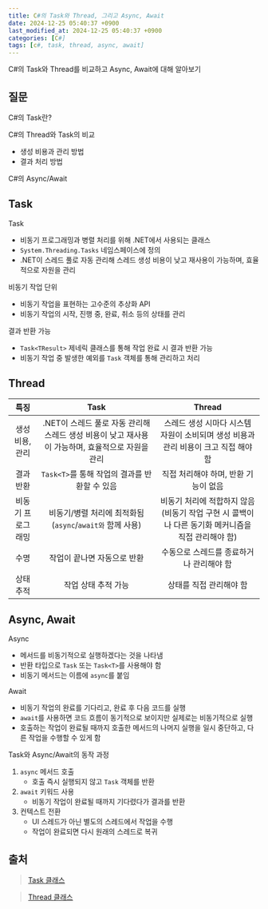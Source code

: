 ```yaml
---
title: C#의 Task와 Thread, 그리고 Async, Await
date: 2024-12-25 05:40:37 +0900
last_modified_at: 2024-12-25 05:40:37 +0900
categories: [C#]
tags: [c#, task, thread, async, await]
---
```


C#의 Task와 Thread를 비교하고 Async, Await에 대해 알아보기

## 질문

C#의 Task란?

C#의 Thread와 Task의 비교

- 생성 비용과 관리 방법
- 결과 처리 방법

C#의 Async/Await

## Task

Task

- 비동기 프로그래밍과 병렬 처리를 위해 .NET에서 사용되는 클래스
- `System.Threading.Tasks` 네임스페이스에 정의
- .NET이 스레드 풀로 자동 관리해 스레드 생성 비용이 낮고 재사용이 가능하며, 효율적으로 자원을 관리

비동기 작업 단위

- 비동기 작업을 표현하는 고수준의 추상화 API
- 비동기 작업의 시작, 진행 중, 완료, 취소 등의 상태를 관리

결과 반환 가능

- `Task<TResult>` 제네릭 클래스를 통해 작업 완료 시 결과 반환 가능
- 비동기 작업 중 발생한 예외를 `Task` 객체를 통해 관리하고 처리

## Thread

|       특징        |                                               Task                                               |                                              Thread                                               |
| :---------------: | :----------------------------------------------------------------------------------------------: | :-----------------------------------------------------------------------------------------------: |
|  생성 비용, 관리  | .NET이 스레드 풀로 자동 관리해 스레드 생성 비용이 낮고 재사용이 가능하며, 효율적으로 자원을 관리 |        스레드 생성 시마다 시스템 자원이 소비되며 생성 비용과 관리 비용이 크고 직접 해야 함        |
|     결과 반환     |                          `Task<T>`를 통해 작업의 결과를 반환할 수 있음                           |                               직접 처리해야 하며, 반환 기능이 없음                                |
| 비동기 프로그래밍 |                    비동기/병렬 처리에 최적화됨 (`async`/`await와` 함께 사용)                     | 비동기 처리에 적합하지 않음(비동기 작업 구현 시 콜백이나 다른 동기화 메커니즘을 직접 관리해야 함) |
|       수명        |                                   작업이 끝나면 자동으로 반환                                    |                             수동으로 스레드를 종료하거나 관리해야 함                              |
|     상태 추적     |                                       작업 상태 추적 가능                                        |                                      상태를 직접 관리해야 함                                      |

## Async, Await

Async

- 메서드를 비동기적으로 실행하겠다는 것을 나타냄
- 반환 타입으로 `Task` 또는 `Task<T>`를 사용해야 함
- 비동기 메서드는 이름에 `async`를 붙임

Await

- 비동기 작업의 완료를 기다리고, 완료 후 다음 코드를 실행
- `await`를 사용하면 코드 흐름이 동기적으로 보이지만 실제로는 비동기적으로 실행
- 호출하는 작업이 완료될 때까지 호출한 메서드의 나머지 실행을 일시 중단하고, 다른 작업을 수행할 수 있게 함

Task와 Async/Await의 동작 과정

1. `async` 메서드 호출
   - 호출 즉시 실행되지 않고 `Task` 객체를 반환
2. `await` 키워드 사용
   - 비동기 작업이 완료될 때까지 기다렸다가 결과를 반환
3. 컨텍스트 전환
   - UI 스레드가 아닌 별도의 스레드에서 작업을 수행
   - 작업이 완료되면 다시 원래의 스레드로 복귀

## 출처

> [Task 클래스](https://learn.microsoft.com/ko-kr/dotnet/api/system.threading.tasks.task?view=net-8.0)

> [Thread 클래스](https://learn.microsoft.com/ko-kr/dotnet/api/system.threading.thread?view=net-8.0)
